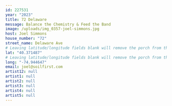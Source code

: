 ```yaml
---
id: 227531
year: "2023"
title: 72 Delaware
message: Balance the Chemistry & Feed the Band
image: /uploads/img_0357-joel-simmons.jpg
host: Joel Simmons
house_number: "72"
street_name: Delaware Ave
# Leaving latitude/longitude fields blank will remove the porch from the Porchfest map.
lat: "40.371487"
# Leaving latitude/longitude fields blank will remove the porch from the Porchfest map.
long: "-74.944647"
email: joel@soilfirst.com
artist12: null
artist1: null
artist2: null
artist3: null
artist4: null
artist5: null
---
```

